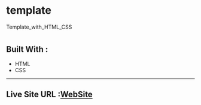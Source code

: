 # template
Template_with_HTML_CSS
#
## Built With :
* HTML 
* CSS
----
## Live Site URL :[WebSite](https://hendd20.github.io/template/)
